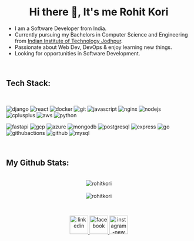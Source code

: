 <h1 align="center">Hi there 👋, It's me Rohit Kori</h1>

<!-- about -->
<p align="center">
  <ul>
    <li> I am a Software Developer from India.
    <Li> Currently pursuing my Bachelors in Computer Science and Engineering from <a href="https://iitj.ac.in/">Indian Institute of Technology Jodhpur</a>.
    <li> Passionate about Web Dev, DevOps & enjoy learning new things.
    <li> Looking for opportunities in Software Development. 
  </ul>
</p>
<br>

<!-- tech stacks -->
<h2>Tech Stack:</h2>
<br>

<p>
  <img src="https://skillicons.dev/icons?i=django" alt="django" />
  <img src="https://skillicons.dev/icons?i=react" alt="react" />
  <img src="https://skillicons.dev/icons?i=docker" alt="docker"/>
  <img src="https://skillicons.dev/icons?i=git" alt="git" />
  <img src="https://skillicons.dev/icons?i=js" alt="javascript" /> 
  <img src="https://skillicons.dev/icons?i=nginx" alt="nginx" />
  <img src="https://skillicons.dev/icons?i=nodejs" alt="nodejs" />
  <img src="https://skillicons.dev/icons?i=cpp" alt="cplusplus" /> 
  <img src="https://skillicons.dev/icons?i=aws" alt="aws" />
  <img src="https://skillicons.dev/icons?i=python" alt="python" />
</p>

<p>
<img src="https://skillicons.dev/icons?i=fastapi" alt="fastapi" />
<img src="https://skillicons.dev/icons?i=gcp" alt="gcp" />
<img src="https://skillicons.dev/icons?i=azure" alt="azure" />
<img src="https://skillicons.dev/icons?i=mongo" alt="mongodb" />
<img src="https://skillicons.dev/icons?i=postgresql" alt="postgresql" />
<img src="https://skillicons.dev/icons?i=express" alt="express" />
<img src="https://skillicons.dev/icons?i=go" alt="go" />
<img src="https://skillicons.dev/icons?i=githubactions" alt="githubactions" />
<img src="https://skillicons.dev/icons?i=github" alt="github" />
<img src="https://skillicons.dev/icons?i=mysql" alt="mysql" />
</p>
<br>

<!-- statistics -->
<h2>My Github Stats:</h2>

<p align="center">
  <br>
  <img align="center" src="https://github-readme-stats.vercel.app/api?username=rohitkori&show_icons=true&theme=transparent&hide_border=false&include_all_commits=true&count_private=true" alt="rohitkori" />
  <br>
  <br>
  <img align="center"  
  src="https://github-readme-streak-stats.herokuapp.com?user=rohitkori&theme=transparent&border_radius=10&border=FCFCFC&ring=9CEB18"
  alt="rohitkori"/>
  <br>
  <!-- <img align="center"  
  src="https://github-readme-stats.vercel.app/api/top-langs/?username=rohitkori&theme=transparent&layout=default"
  alt="rohitkori"/>
  <br> -->
</p>
<br>

<!-- social media -->
<p align="center">
  <a href="https://www.linkedin.com/in/rohit-kumar-kori-577017235/" target="blank">
    <img width="50" height="50" src="https://img.icons8.com/nolan/50/linkedin.png" alt="linkedin"/>
  </a>
  <a href="https://www.facebook.com/" target="blank">
    <img width="50" height="50" src="https://img.icons8.com/nolan/50/facebook.png" alt="facebook"/>
  </a>
  <a href="https://www.instagram.com/rohitkori_rk" target="blank">
    <img width="50" height="50" src="https://img.icons8.com/nolan/64/instagram-new.png" alt="instagram-new"/>
  </a>
</p>
